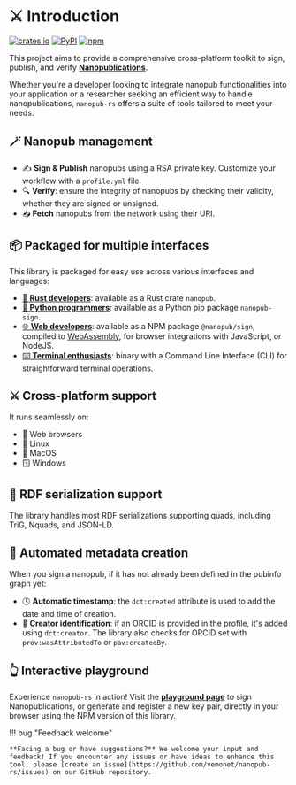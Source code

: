 # ⚔️ Introduction

[![crates.io](https://img.shields.io/crates/v/nanopub.svg)](https://crates.io/crates/nanopub)
[![PyPI](https://img.shields.io/pypi/v/nanopub-sign)](https://pypi.org/project/nanopub-sign/)
[![npm](https://img.shields.io/npm/v/@nanopub/sign)](https://www.npmjs.com/package/@nanopub/sign)

This project aims to provide a comprehensive cross-platform toolkit to sign, publish, and verify **[Nanopublications](https://nanopub.net)**.

Whether you're a developer looking to integrate nanopub functionalities into your application or a researcher seeking an efficient way to handle nanopublications, `nanopub-rs` offers a suite of tools tailored to meet  your needs.

## 🪄 Nanopub management

- ✍️ **Sign & Publish** nanopubs using a RSA private key. Customize your workflow with a `profile.yml` file.
- 🔍 **Verify**: ensure the integrity of nanopubs by checking their validity, whether they are signed or unsigned.
- 📥 **Fetch** nanopubs from the network using their URI.

## 📦️ Packaged for multiple interfaces

This library is packaged for easy use across various interfaces and languages:

- [🦀 **Rust developers**](rust.md): available as a Rust crate `nanopub`.
- [🐍 **Python programmers**](python.md): available as a Python pip package `nanopub-sign`.
- [🌐 **Web developers**](javascript.md): available as a NPM package `@nanopub/sign`, compiled to [WebAssembly](https://webassembly.org/), for browser integrations with JavaScript, or NodeJS.
- [⌨️  **Terminal enthusiasts**](cli.md): binary with a Command Line Interface (CLI) for straightforward terminal operations.

## ⚔️ Cross-platform support

It runs seamlessly on:

- 🦊 Web browsers
- 🐧 Linux
- 🍎 MacOS
- 🪟 Windows

## 🧩 RDF serialization support

The library handles most RDF serializations supporting quads, including TriG, Nquads, and JSON-LD.

## 📝 Automated metadata creation

When you sign a nanopub, if it has not already been defined in the pubinfo graph yet:

- 🕓 **Automatic timestamp**: the `dct:created` attribute is used to add the date and time of creation.
- 🪪 **Creator identification**: if an ORCID is provided in the profile, it's added using `dct:creator`. The library also checks for ORCID set with `prov:wasAttributedTo` or `pav:createdBy`.

## 👆 Interactive playground

Experience `nanopub-rs` in action! Visit the **[playground page](playground.html)** to sign Nanopublications, or generate and register a new key pair, directly in your browser using the NPM version of this library.

!!! bug "Feedback welcome"

    **Facing a bug or have suggestions?** We welcome your input and feedback! If you encounter any issues or have ideas to enhance this tool, please [create an issue](https://github.com/vemonet/nanopub-rs/issues) on our GitHub repository.
